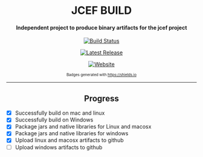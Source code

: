 <div id="title" align="center">
<h1>JCEF BUILD</h1>

<h4>Independent project to produce binary artifacts for the jcef project</h4>
</div>

<div id="badges" align="center">

[![Build Status](https://img.shields.io/travis/smac89/java-cef-build.svg?color=black&label=Osx%2FLinux&logo=travis-ci&logoColor=%23000&style=for-the-badge&labelColor=%2340ba12)](https://travis-ci.org/smac89/java-cef-build)

[![Latest Release](https://img.shields.io/github/release/smac89/java-cef-build.svg?color=black&label=Latest%20Release&logoColor=white&style=for-the-badge)](https://github.com/smac89/java-cef-build/releases)

[![Website](https://img.shields.io/website/https/smac89.github.io/java-cef-build.svg?down_color=red&down_message=offline&label=Jcef%20javadocs&logo=java&style=for-the-badge&up_message=online)](https://smac89.github.io/java-cef-build)

<small><sup>Badges generated with https://shields.io</sup></small>
</div>

---

<div id="progress" align="center"><h2>Progress</h2></div>

- [x] Successfully build on mac and linux
- [x] Successfully build on Windows
- [x] Package jars and native libraries for Linux and macosx
- [x] Package jars and native libraries for windows
- [x] Upload linux and macosx artifacts to github
- [ ] Upload windows artifacts to github
